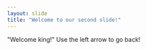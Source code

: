 ```yaml
---
layout: slide
title: "Welcome to our second slide!"
---
```

"Welcome king!"
Use the left arrow to go back!
